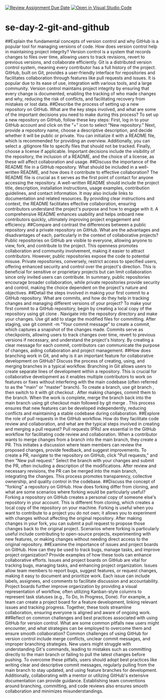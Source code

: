 [![Review Assignment Due Date](https://classroom.github.com/assets/deadline-readme-button-22041afd0340ce965d47ae6ef1cefeee28c7c493a6346c4f15d667ab976d596c.svg)](https://classroom.github.com/a/8wgCKhpZ)
[![Open in Visual Studio Code](https://classroom.github.com/assets/open-in-vscode-2e0aaae1b6195c2367325f4f02e2d04e9abb55f0b24a779b69b11b9e10269abc.svg)](https://classroom.github.com/online_ide?assignment_repo_id=15891226&assignment_repo_type=AssignmentRepo)
# se-day-2-git-and-github
##Explain the fundamental concepts of version control and why GitHub is a popular tool for managing versions of code. How does version control help in maintaining project integrity?
Version control is a system that records changes to files over time, allowing users to track revisions, revert to previous versions, and collaborate efficiently. Git is a distributed version control system, meaning every contributor has a full history of the project. GitHub, built on Git, provides a user-friendly interface for repositories and facilitates collaboration through features like pull requests and issues. It is popular due to its ease of use, integration with various tools, and a large community. Version control maintains project integrity by ensuring that every change is documented, enabling the tracking of who made changes and why, reducing the risk of conflicts, and facilitating recovery from mistakes or lost data.
##Describe the process of setting up a new repository on GitHub. What are the key steps involved, and what are some of the important decisions you need to make during this process?
To set up a new repository on GitHub, follow these key steps: First, log in to your GitHub account and click on the "+" icon to select "New repository." Next, provide a repository name, choose a descriptive description, and decide whether it will be public or private. You can initialize it with a README file, which is recommended for providing an overview. Additionally, you can select a .gitignore file to specify files that should not be tracked. Finally, choose a license if applicable. Important decisions include the visibility of the repository, the inclusion of a README, and the choice of a license, as these will affect collaboration and usage.
##Discuss the importance of the README file in a GitHub repository. What should be included in a well-written README, and how does it contribute to effective collaboration?
The README file is crucial as it serves as the first point of contact for anyone accessing the repository. A well-written README should include the project title, description, installation instructions, usage examples, contribution guidelines, and contact information. It may also include links to documentation and related resources. By providing clear instructions and context, the README facilitates effective collaboration, ensuring contributors understand the project's purpose and how to engage with it. A comprehensive README enhances usability and helps onboard new contributors quickly, ultimately improving project engagement and efficiency.
##Compare and contrast the differences between a public repository and a private repository on GitHub. What are the advantages and disadvantages of each, particularly in the context of collaborative projects?
Public repositories on GitHub are visible to everyone, allowing anyone to view, fork, and contribute to the project. This openness promotes collaboration and community involvement, making it easier to attract contributors. However, public repositories expose the code to potential misuse. Private repositories, conversely, restrict access to specified users, offering enhanced security and control over the project's direction. This is beneficial for sensitive or proprietary projects but can limit collaboration since only invited users can contribute. In summary, public repositories encourage broader collaboration, while private repositories provide security and control, making the choice dependent on the project's nature and objectives.
##Detail the steps involved in making your first commit to a GitHub repository. What are commits, and how do they help in tracking changes and managing different versions of your project?
To make your first commit to a GitHub repository, begin by creating a local copy of the repository using git clone <repository URL>. Navigate into the repository directory and make your changes. Use git add <file> to stage the modified files for committing. After staging, use git commit -m "Your commit message" to create a commit, which captures a snapshot of the changes made. Commits serve as checkpoints, allowing users to track changes over time, revert to previous versions if necessary, and understand the project's history. By creating a clear message for each commit, contributors can communicate the purpose of changes, aiding collaboration and project management.
##How does branching work in Git, and why is it an important feature for collaborative development on GitHub? Discuss the process of creating, using, and merging branches in a typical workflow.
Branching in Git allows users to create separate lines of development within a repository. This is crucial for collaborative development as it enables multiple contributors to work on features or fixes without interfering with the main codebase (often referred to as the "main" or "master" branch). To create a branch, use git branch <branch-name>, then switch to it with git checkout <branch-name>. After making changes, commit them to the branch. When the work is complete, merge the branch back into the main branch using git checkout main followed by git merge <branch-name>. This process ensures that new features can be developed independently, reducing conflicts and maintaining a stable codebase during collaboration.
##Explore the role of pull requests in the GitHub workflow. How do they facilitate code review and collaboration, and what are the typical steps involved in creating and merging a pull request?
Pull requests (PRs) are essential in the GitHub workflow for facilitating code review and collaboration. When a contributor wants to merge changes from a branch into the main branch, they create a PR. This initiates a discussion where team members can review the proposed changes, provide feedback, and suggest improvements. To create a PR, navigate to the repository on GitHub, click "Pull requests," and then "New pull request." Select the branch with your changes and submit the PR, often including a description of the modifications. After review and necessary revisions, the PR can be merged into the main branch, integrating the changes. This process promotes transparency, collective ownership, and quality control in the codebase.
##Discuss the concept of "forking" a repository on GitHub. How does forking differ from cloning, and what are some scenarios where forking would be particularly useful?
Forking a repository on GitHub creates a personal copy of someone else's repository in your account. This is different from cloning, which creates a local copy of the repository on your machine. Forking is useful when you want to contribute to a project you do not own; it allows you to experiment with changes without affecting the original repository. After making changes in your fork, you can submit a pull request to propose those changes back to the original project. Scenarios where forking is particularly useful include contributing to open-source projects, experimenting with new features, or making changes without needing direct access to the original repository.
##Examine the importance of issues and project boards on GitHub. How can they be used to track bugs, manage tasks, and improve project organization? Provide examples of how these tools can enhance collaborative efforts.
Issues and project boards on GitHub are vital for tracking bugs, managing tasks, and enhancing project organization. Issues allow team members to report bugs, suggest features, or request changes, making it easy to document and prioritize work. Each issue can include labels, assignees, and comments to facilitate discussion and accountability. Project boards further improve organization by providing a visual representation of workflow, often utilizing Kanban-style columns to represent task statuses (e.g., To Do, In Progress, Done). For example, a team can create a project board for a feature development, linking relevant issues and tracking progress. Together, these tools streamline collaboration, ensuring everyone is aligned and aware of ongoing work.
##Reflect on common challenges and best practices associated with using GitHub for version control. What are some common pitfalls new users might encounter, and what strategies can be employed to overcome them and ensure smooth collaboration?
Common challenges of using GitHub for version control include merge conflicts, unclear commit messages, and improper branching strategies. New users might struggle with understanding Git's commands, leading to mistakes such as committing directly to the main branch or failing to pull the latest changes before pushing. To overcome these pitfalls, users should adopt best practices like writing clear and descriptive commit messages, regularly pulling from the main branch to stay updated, and using feature branches for development. Additionally, collaborating with a mentor or utilizing GitHub's extensive documentation can provide guidance. Establishing team conventions around branching, committing, and code reviews also ensures smooth collaboration and minimizes misunderstandings.

